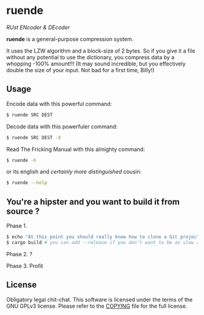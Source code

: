 # ruende

*RUst ENcoder & DEcoder*

**ruende** is a general-purpose compression system.

It uses the LZW algorithm and a block-size of 2 bytes.
So if you give it a file without any potential to use the dictionary, you compress data by a whopping -100% amount!!! (It may sound incredible, but you effectively double the size of your input. Not bad for a first time, Billy!)

## Usage

Encode data with this powerful command:
```sh
$ ruende SRC DEST
```

Decode data with this powerfuler command:
```sh
$ ruende SRC DEST -d
```

Read The Fricking Manual with this almighty command:
```sh
$ ruende -h
```
or its english and *certainly more distinguished* cousin:
```sh
$ ruende --help
```

## You're a hipster and you want to build it from source ?

Phase 1.
```sh
$ echo "At this point you should really know how to clone a Git project. Otherwise, learn it, you won't regret it."
$ cargo build # you can add --release if you don't want to be as slow as a snail
```

Phase 2.
?

Phase 3.
Profit

## License
Obligatory legal chit-chat.
This software is licensed under the terms of the GNU GPLv3 license.
Please refer to the [COPYING](./COPYING) file for the full license.
